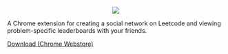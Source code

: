 <p align="center"><img src="src/icons/JILE-128.png"></p>

A Chrome extension for creating a social network on Leetcode and viewing problem-specific leaderboards with your friends.

<a href="https://chromewebstore.google.com/detail/leetconnect-by-jile/dfjjoikiehigfgobnjmepkgijcmfffdm">Download (Chrome Webstore)</a>
